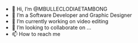 - 👋 Hi, I’m @MBULLECLODIAETAMBONG
- 👀 I’m a Software Developer and Graphic Designer 
- 🌱 I’m currently working on video editing
- 💞️ I’m looking to collaborate on ...
- 📫 How to reach me 

<!---
MBULLECLODIAETAMBONG/MBULLECLODIAETAMBONG is a ✨ special ✨ repository because its `README.md` (this file) appears on your GitHub profile.
You can click the Preview link to take a look at your changes.
--->
